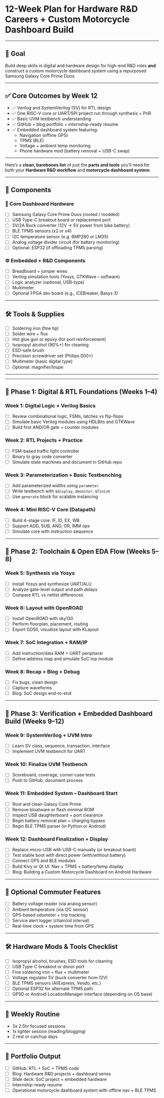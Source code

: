 # 12-Week Plan for Hardware R&D Careers + Custom Motorcycle Dashboard Build

---

## 🧬 Goal
Build deep skills in digital and hardware design for high-end R&D roles **and** construct a custom motorcycle dashboard system using a repurposed Samsung Galaxy Core Prime Duos.

---

## ✅ Core Outcomes by Week 12
- ✅ Verilog and SystemVerilog (SV) for RTL design
- ✅ One RISC-V core or UART/SPI project run through synthesis + PnR
- ✅ Basic UVM testbench understanding
- ✅ GitHub + blog portfolio + internship-ready resume
- ✅ Embedded dashboard system featuring:
  - Navigation (offline GPS)
  - TPMS (BLE)
  - Voltage + ambient temp monitoring
  - Phone hardware mod (battery removal + USB-C swap)

---
Here’s a **clean, barebones list** of just the **parts and tools** you’ll need for both your **Hardware R&D workflow** and **motorcycle dashboard system**:

---

## 🧩 Components

### 🔧 Core Dashboard Hardware

- [ ]  Samsung Galaxy Core Prime Duos (rooted / modded)
- [ ]  USB Type-C breakout board or replacement port
- [ ]  5V/2A Buck converter (12V → 5V power from bike battery)
- [ ]  BLE TPMS sensors (x2 or x4)
- [ ]  I2C temperature sensor (e.g. BMP280 or LM35)
- [ ]  Analog voltage divider circuit (for battery monitoring)
- [ ]  Optional: ESP32 (if offloading TPMS parsing)

### ⚙️ Embedded + R&D Components

- [ ]  Breadboard + jumper wires
- [ ]  Verilog simulation tools (Yosys, GTKWave – software)
- [ ]  Logic analyzer (optional, USB-type)
- [ ]  Multimeter
- [ ]  Optional FPGA dev board (e.g., iCEBreaker, Basys 3)

---

## 🛠️ Tools & Supplies

- [ ]  Soldering iron (fine tip)
- [ ]  Solder wire + flux
- [ ]  Hot glue gun or epoxy (for port reinforcement)
- [ ]  Isopropyl alcohol (90%+) for cleaning
- [ ]  ESD-safe brush
- [ ]  Precision screwdriver set (Philips 000+)
- [ ]  Multimeter (basic digital type)
- [ ]  Optional: magnifier/loupe
---

----
## 📅 Phase 1: Digital & RTL Foundations (Weeks 1–4)

### Week 1: Digital Logic + Verilog Basics
- [ ] Review combinational logic, FSMs, latches vs flip-flops
- [ ] Simulate basic Verilog modules using HDLBits and GTKWave
- [ ] Build first AND/OR gate + counter modules

### Week 2: RTL Projects + Practice
- [ ] FSM-based traffic light controller
- [ ] Binary to gray code converter
- [ ] Simulate state machines and document in GitHub repo

### Week 3: Parameterization + Basic Testbenching
- [ ] Add parameterized widths using `parameter`
- [ ] Write testbench with `$display`, `$monitor`, `$finish`
- [ ] Use `generate` block for scalable instancing

### Week 4: Mini RISC-V Core (Datapath)
- [ ] Build 4-stage core: IF, ID, EX, WB
- [ ] Support ADD, SUB, AND, OR, IMM ops
- [ ] Simulate core with instruction sequence

---

## 📅 Phase 2: Toolchain & Open EDA Flow (Weeks 5–8)

### Week 5: Synthesis via Yosys
- [ ] Install Yosys and synthesize UART/ALU
- [ ] Analyze gate-level output and path delays
- [ ] Compare RTL vs netlist differences

### Week 6: Layout with OpenROAD
- [ ] Install OpenROAD with sky130
- [ ] Perform floorplan, placement, routing
- [ ] Export GDSII, visualize layout with KLayout

### Week 7: SoC Integration + RAM/IP
- [ ] Add instruction/data RAM + UART peripheral
- [ ] Define address map and simulate SoC top module

### Week 8: Recap + Blog + Debug
- [ ] Fix bugs, clean design
- [ ] Capture waveforms
- [ ] Blog: SoC design end-to-end

---

## 📅 Phase 3: Verification + Embedded Dashboard Build (Weeks 9–12)

### Week 9: SystemVerilog + UVM Intro
- [ ] Learn SV class, sequence, transaction, interface
- [ ] Implement UVM testbench for UART

### Week 10: Finalize UVM Testbench
- [ ] Scoreboard, coverage, corner-case tests
- [ ] Push to GitHub, document process

### Week 11: Embedded System – Dashboard Start
- [ ] Root and clean Galaxy Core Prime
- [ ] Remove bloatware or flash minimal ROM
- [ ] Inspect USB daughterboard + port clearance
- [ ] Begin battery removal plan + charging bypass
- [ ] Begin BLE TPMS parser (in Python or Android)

### Week 12: Dashboard Finalization + Display
- [ ] Replace micro-USB with USB-C manually (or breakout board)
- [ ] Test stable boot with direct power (with/without battery)
- [ ] Connect GPS and BLE modules
- [ ] Build Kivy or Qt UI: Nav + TPMS + battery/temp display
- [ ] Blog: Building a Custom Motorcycle Dashboard on Android Hardware

---

## 🧠 Optional Commuter Features
- [ ] Battery voltage reader (via analog sensor)
- [ ] Ambient temperature (via I2C sensor)
- [ ] GPS-based odometer + trip tracking
- [ ] Service alert logger (chain/oil interval)
- [ ] Real-time clock + system time from GPS

---

## 🛠️ Hardware Mods & Tools Checklist
- [ ] Isopropyl alcohol, brushes, ESD tools for cleaning
- [ ] USB Type-C breakout or donor port
- [ ] Fine soldering iron + flux + multimeter
- [ ] Voltage regulator 5V (buck converter from 12V)
- [ ] BLE TPMS sensors (AliExpress, Vesdo, etc.)
- [ ] Optional ESP32 for alternate TPMS path
- [ ] GPSD or Android LocationManager interface (depending on OS base)

---

## 🔔 Weekly Routine
- 3x 2.5hr focused sessions
- 1x lighter session (reading/blogging)
- 2 rest or catchup days

---

## 💼 Portfolio Output
- [ ] GitHub: RTL + SoC + TPMS code
- [ ] Blog: Hardware R&D projects + dashboard series
- [ ] Slide deck: SoC project + embedded hardware
- [ ] Internship-ready resume
- [ ] Operational motorcycle dashboard system with offline nav + BLE TPMS
